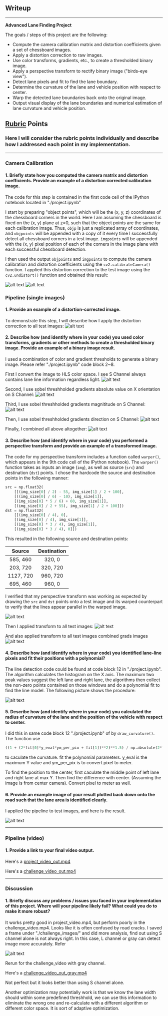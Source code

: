 ## Writeup

---

**Advanced Lane Finding Project**

The goals / steps of this project are the following:

* Compute the camera calibration matrix and distortion coefficients given a set of chessboard images.
* Apply a distortion correction to raw images.
* Use color transforms, gradients, etc., to create a thresholded binary image.
* Apply a perspective transform to rectify binary image ("birds-eye view").
* Detect lane pixels and fit to find the lane boundary.
* Determine the curvature of the lane and vehicle position with respect to center.
* Warp the detected lane boundaries back onto the original image.
* Output visual display of the lane boundaries and numerical estimation of lane curvature and vehicle position.

[//]: # (Image References)

[image1]: ./output_images/find_corner.png "Find Corners"
[image2]: ./output_images/undistort_chessboard.png "Undistort Chessboard Example"
[image3]: ./output_images/undistort_test_images.png "Undistort Test Images"
[image4]: ./output_images/test_image_hls_space.png "Test Images in HLS color space"
[image5]: ./output_images/sobel_abs_test_images.png "Sobel Thresh Grads in X Direction"
[image6]: ./output_images/sobel_mag_test_images.png "Sobel Thresh Grads in Magnititude"
[image7]: ./output_images/sobel_direction_test_images.png "Sobel Thresh Grads in Direction"
[image8]: ./output_images/sobel_combined_test_images.png "Sobel Thresh Grads Combined"
[image9]: ./output_images/Perpective_transform_marked.png "Perspective Transformation With Marked Points"
[image10]: ./output_images/perpective_transformed_test_images.png "Perspective Transformation for All Test Images"
[image11]: ./output_images/perspective_transformed_combind_grad_test_images.png "Perspective Transformation for All Test Images Combined Grads"
[image12]: ./output_images/detect_lane_area_test_images.png "Detected Lane Areas for All Test Images Side by Side"
[image13]: ./output_images/final_output_test_images.png "Final output of Processed Test Images"
[image14]: ./output_images/challenge_image.png "Modified Challenge Image Pipeline"
[video1]: ./project_video_output.mp4 "Video Output"
[video2]: ./challenge_video_output.mp4 "Video Output Based on S Channel"
[video3]: ./challenge_video_output_gray.mp4 "Video Output Based on Gray Channel"

## [Rubric](https://review.udacity.com/#!/rubrics/571/view) Points

### Here I will consider the rubric points individually and describe how I addressed each point in my implementation.  

---

### Camera Calibration

#### 1. Briefly state how you computed the camera matrix and distortion coefficients. Provide an example of a distortion corrected calibration image.

The code for this step is contained in the first code cell of the IPython notebook located in "./project.ipynb"

I start by preparing "object points", which will be the (x, y, z) coordinates of the chessboard corners in the world. Here I am assuming the chessboard is fixed on the (x, y) plane at z=0, such that the object points are the same for each calibration image.  Thus, `objp` is just a replicated array of coordinates, and `objpoints` will be appended with a copy of it every time I successfully detect all chessboard corners in a test image.  `imgpoints` will be appended with the (x, y) pixel position of each of the corners in the image plane with each successful chessboard detection.  

I then used the output `objpoints` and `imgpoints` to compute the camera calibration and distortion coefficients using the `cv2.calibrateCamera()` function.  I applied this distortion correction to the test image using the `cv2.undistort()` function and obtained this result: 

![alt text][image1]
![alt text][image2]

### Pipeline (single images)

#### 1. Provide an example of a distortion-corrected image.

To demonstrate this step, I will describe how I apply the distortion correction to all test images:
![alt text][image3]

#### 2. Describe how (and identify where in your code) you used color transforms, gradients or other methods to create a thresholded binary image.  Provide an example of a binary image result.

I used a combination of color and gradient thresholds to generate a binary image. Please refer "./project.ipynb" code block 2~8. 

First I convert the image to HLS color space. I see S Channel always contains lane line information regardless light.
![alt text][image4]

Second, I use sobel threshholded gradients absolute value on X orientation on S Channel: 
![alt text][image5]

Third, I use sobel threshholded gradients magnititude on S Channel: 
![alt text][image6]

Then, I use sobel threshholded gradients direction on S Channel: 
![alt text][image7]

Finally, I combined all above altogether: 
![alt text][image8]


#### 3. Describe how (and identify where in your code) you performed a perspective transform and provide an example of a transformed image.

The code for my perspective transform includes a function called `warper()`, which appears in the 9th code cell of the IPython notebook).  The `warper()` function takes as inputs an image (`img`), as well as source (`src`) and destination (`dst`) points.  I chose the hardcode the source and destination points in the following manner:

```python
src = np.float32(
    [[(img_size[0] / 2) - 55, img_size[1] / 2 + 100],
    [((img_size[0] / 6) - 10), img_size[1]],
    [(img_size[0] * 5 / 6) + 60, img_size[1]],
    [(img_size[0] / 2 + 55), img_size[1] / 2 + 100]])
dst = np.float32(
    [[(img_size[0] / 4), 0],
    [(img_size[0] / 4), img_size[1]],
    [(img_size[0] * 3 / 4), img_size[1]],
    [(img_size[0] * 3 / 4), 0]])
```

This resulted in the following source and destination points:

| Source        | Destination   | 
|:-------------:|:-------------:| 
| 585, 460      | 320, 0        | 
| 203, 720      | 320, 720      |
| 1127, 720     | 960, 720      |
| 695, 460      | 960, 0        |

I verified that my perspective transform was working as expected by drawing the `src` and `dst` points onto a test image and its warped counterpart to verify that the lines appear parallel in the warped image.

![alt text][image9]

Then I applied transform to all test images: 
![alt text][image10]

And also applied transform to all test images combined grads images 
![alt text][image11]

#### 4. Describe how (and identify where in your code) you identified lane-line pixels and fit their positions with a polynomial?

The line detection code could be found at code block 12 in  "./project.ipynb". The algorithm calculates the histogram on the X axis. The maximum two peak values suggest the left lane and right lane, the algorithms then collect the non-zero points contained on those windows and do a polynomial fit to find the line model.  The following picture shows the procedure:

![alt text][image12]

#### 5. Describe how (and identify where in your code) you calculated the radius of curvature of the lane and the position of the vehicle with respect to center.

I did this in same code block 12 "./project.ipynb" of by `draw_curvature()`. The function use 
``` python
((1 + (2*fit[0]*y_eval*ym_per_pix + fit[1])**2)**1.5) / np.absolute(2*fit[0])
```
to caculate the curvature. fit the polynomial parameters. y_eval is the maximum Y value and ym_per_pix is to convert pixel to meter.

To find the position to the center, first caculate the middle point of left lane and right lane at max Y. Then find the difference with center. (Assuming the image is from center camera). Convert pixel to meter as well.


#### 6. Provide an example image of your result plotted back down onto the road such that the lane area is identified clearly.

I applied the pipeline to test images, and here is the result. 

![alt text][image13]

---

### Pipeline (video)

#### 1. Provide a link to your final video output.  

Here's a  [project_video_out.mp4](./project_video_out.mp4)

Here's a  [challenge_video_out.mp4](./challenge_video_out.mp4)


---

### Discussion

#### 1. Briefly discuss any problems / issues you faced in your implementation of this project.  Where will your pipeline likely fail?  What could you do to make it more robust?

It works pretty good in project_video.mp4, but perform poorly in the challenge_video.mp4. Looks like it is often confused by road cracks. I saved a frame under "./challenge_images/" and did more analysis, find out using S channel alone is not always right. In this case, L channel or gray can detect image more accurately. Refer 

![alt text][image14]

Rerun for the challenge_video with gray channel.

Here's a  [challenge_video_out_gray.mp4](./challenge_video_out_gray.mp4)

Not perfect but it looks better than using S channel alone.

Another optimization may potentially work is that we know the lane width should within some predefined threshhold, we can use this information to eliminate the wrong one and re-calculate with a different algorithm or different color space. It is sort of adaptive optimization.


